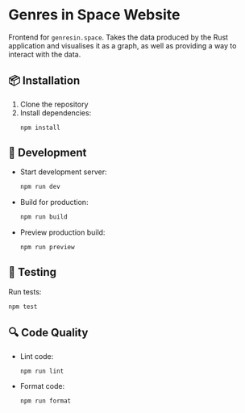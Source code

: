 # Genres in Space Website

Frontend for `genresin.space`. Takes the data produced by the Rust application and visualises it
as a graph, as well as providing a way to interact with the data.

## 📦 Installation

1. Clone the repository
2. Install dependencies:
   ```bash
   npm install
   ```

## 🚀 Development

- Start development server:
  ```bash
  npm run dev
  ```

- Build for production:
  ```bash
  npm run build
  ```

- Preview production build:
  ```bash
  npm run preview
  ```

## 🧪 Testing

Run tests:
```bash
npm test
```

## 🔍 Code Quality

- Lint code:
  ```bash
  npm run lint
  ```

- Format code:
  ```bash
  npm run format
  ```